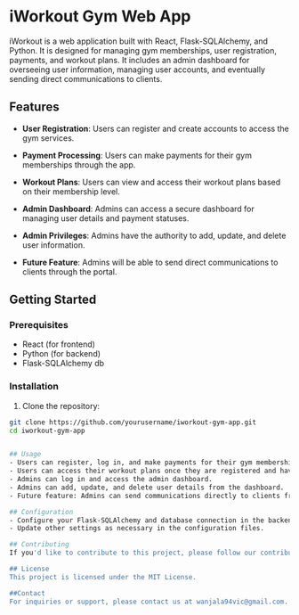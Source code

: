 # iWorkout Gym Web App

iWorkout is a web application built with React, Flask-SQLAlchemy, and Python. It is designed for managing gym memberships, user registration, payments, and workout plans. It includes an admin dashboard for overseeing user information, managing user accounts, and eventually sending direct communications to clients.

## Features

- **User Registration**: Users can register and create accounts to access the gym services.

- **Payment Processing**: Users can make payments for their gym memberships through the app.

- **Workout Plans**: Users can view and access their workout plans based on their membership level.

- **Admin Dashboard**: Admins can access a secure dashboard for managing user details and payment statuses.

- **Admin Privileges**: Admins have the authority to add, update, and delete user information.

- **Future Feature**: Admins will be able to send direct communications to clients through the portal.

## Getting Started

### Prerequisites

- React (for frontend)
- Python (for backend)
- Flask-SQLAlchemy db

### Installation

1. Clone the repository:

```bash
git clone https://github.com/yourusername/iworkout-gym-app.git
cd iworkout-gym-app


## Usage
- Users can register, log in, and make payments for their gym memberships.
- Users can access their workout plans once they are registered and have an active membership.
- Admins can log in and access the admin dashboard.
- Admins can add, update, and delete user details from the dashboard.
- Future feature: Admins can send communications directly to clients from the portal.

## Configuration
- Configure your Flask-SQLAlchemy and database connection in the backend configuration.
- Update other settings as necessary in the configuration files.

## Contributing
If you'd like to contribute to this project, please follow our contribution guidelines.

## License
This project is licensed under the MIT License.

##Contact
For inquiries or support, please contact us at wanjala94vic@gmail.com.




